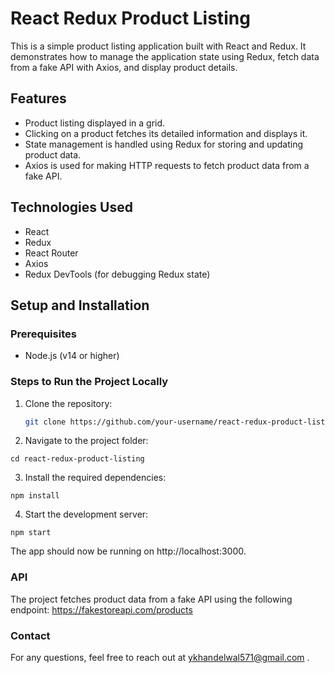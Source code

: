 # React Redux Product Listing

This is a simple product listing application built with React and Redux. It demonstrates how to manage the application state using Redux, fetch data from a fake API with Axios, and display product details.

## Features
- Product listing displayed in a grid.
- Clicking on a product fetches its detailed information and displays it.
- State management is handled using Redux for storing and updating product data.
- Axios is used for making HTTP requests to fetch product data from a fake API.

## Technologies Used
- React
- Redux
- React Router
- Axios
- Redux DevTools (for debugging Redux state)

## Setup and Installation

### Prerequisites
- Node.js (v14 or higher)

### Steps to Run the Project Locally
1. Clone the repository:

   ```bash
   git clone https://github.com/your-username/react-redux-product-listing.git
   ```
2. Navigate to the project folder:
```
cd react-redux-product-listing
```
3. Install the required dependencies:
```
npm install
```
4. Start the development server:
```
npm start
```
The app should now be running on http://localhost:3000.

### API
The project fetches product data from a fake API using the following endpoint:
https://fakestoreapi.com/products

### Contact
For any questions, feel free to reach out at ykhandelwal571@gmail.com .